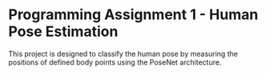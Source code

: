 # Programming Assignment 1 - Human Pose Estimation

This project is designed to classify the human pose by measuring the positions of defined body points using the PoseNet architecture.
